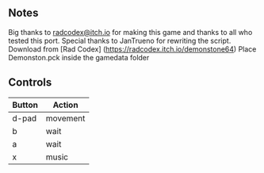 ## Notes

Big thanks to radcodex@itch.io for making this game and thanks to all who tested this port. Special thanks to JanTrueno for rewriting the script.
Download from [Rad Codex] (https://radcodex.itch.io/demonstone64)
Place Demonston.pck inside the gamedata folder

## Controls

| Button | Action |
|--|--| 
|d-pad|movement|
|b|wait|
|a|wait|
|x|music|


